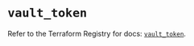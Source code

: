 # `vault_token`

Refer to the Terraform Registry for docs: [`vault_token`](https://registry.terraform.io/providers/hashicorp/vault/4.3.0/docs/resources/token).

